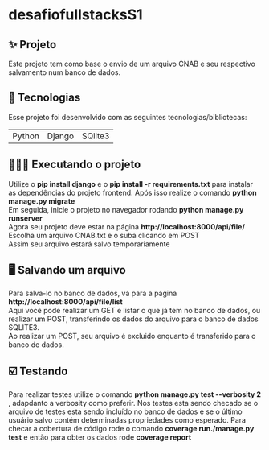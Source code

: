# desafiofullstacksS1

## ✨ Projeto

Este projeto tem como base o envio de um arquivo CNAB e seu respectivo salvamento num banco de dados.

## 🚀 Tecnologias

Esse projeto foi desenvolvido com as seguintes tecnologias/bibliotecas:

<table border="0">
 <tr>
<td> Python</td>
<td> Django</td>
<td> SQlite3</td>
 </tr>
</table>

## 👨🏻‍💻 Executando o projeto

Utilize o **pip install django** e o **pip install -r requirements.txt** para instalar as dependências do projeto frontend. Após isso realize o comando **python manage.py migrate** <br>
Em seguida, inicie o projeto no navegador rodando **python manage.py runserver** <br>
Agora seu projeto deve estar na página **http://localhost:8000/api/file/** <br>
Escolha um arquivo CNAB.txt e o suba clicando em POST<br>
Assim seu arquivo estará salvo temporariamente<br>

## 🖥️ Salvando um arquivo

Para salva-lo no banco de dados, vá para a página **http://localhost:8000/api/file/list** <br>
Aqui você pode realizar um GET e listar o que já tem no banco de dados, ou realizar um POST, transferindo os dados do arquivo para o banco de dados SQLITE3. <br>
Ao realizar um POST, seu arquivo é excluido enquanto é transferido para o banco de dados.

## ☑️ Testando

Para realizar testes utilize o comando **python manage.py test --verbosity 2** , adapdanto a verbosity como preferir. Nos testes esta sendo checado se o arquivo de testes esta sendo incluído no banco de dados e se o último usuário salvo contém determinadas propriedades como esperado. Para checar a cobertura de código rode o comando **coverage run./manage.py test** e então para obter os dados rode **coverage report**
